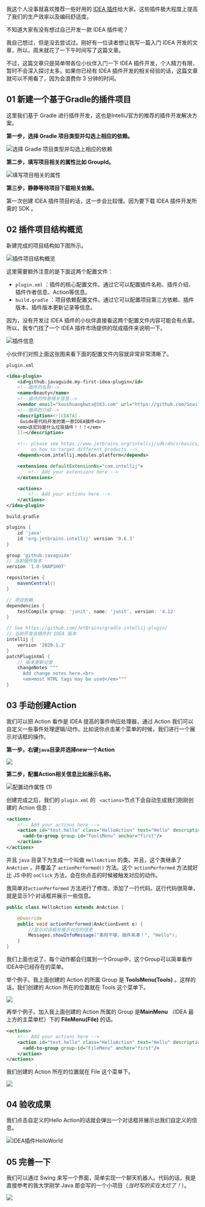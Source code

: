 我这个人没事就喜欢推荐一些好用的 [IDEA 插件](https://mp.weixin.qq.com/mp/appmsgalbum?action=getalbum&album_id=1319419426898329600&__biz=Mzg2OTA0Njk0OA==#wechat_redirect)给大家。这些插件极大程度上提高了我们的生产效率以及编码舒适度。

不知道大家有没有想过自己开发一款 IDEA 插件呢？

我自己想过，但是没去尝试过。刚好有一位读者想让我写一篇入门 IDEA 开发的文章，所以，周末就花了一下午时间写了这篇文章。

不过，这篇文章只是简单带各位小伙伴入门一下 IDEA 插件开发，个人精力有限，暂时不会深入探讨太多。如果你已经有 IDEA 插件开发的相关经验的话，这篇文章就可以不用看了，因为会浪费你 3 分钟的时间。

## 01 新建一个基于Gradle的插件项目

这里我们基于 Gradle 进行插件开发，这也是IntelliJ官方的推荐的插件开发解决方案。

**第一步，选择 Gradle 项目类型并勾选上相应的依赖。**

![选择 Gradle 项目类型并勾选上相应的依赖](https://guide-blog-images.oss-cn-shenzhen.aliyuncs.com/2020-11/1.png)

**第二步，填写项目相关的属性比如 GroupId。**

![填写项目相关的属性](https://guide-blog-images.oss-cn-shenzhen.aliyuncs.com/2020-11/2.png)

**第三步，静静等待项目下载相关依赖。**

第一次创建 IDEA 插件项目的话，这一步会比较慢。因为要下载 IDEA 插件开发所需的 SDK 。

## 02 插件项目结构概览

新建完成的项目结构如下图所示。

![插件项目结构概览](https://guide-blog-images.oss-cn-shenzhen.aliyuncs.com/2020-11/%E6%8F%92%E4%BB%B6%E9%A1%B9%E7%9B%AE%E7%BB%93%E6%9E%84%E6%A6%82%E8%A7%88.png)

这里需要额外注意的是下面这两个配置文件：

- `plugin.xml`   ：插件的核心配置文件。通过它可以配置插件名称、插件介绍、插件作者信息、Action等信息。
-  `build.gradle`  ：项目依赖配置文件。通过它可以配置项目第三方依赖、插件版本、插件版本更新记录等信息。

因为，没有开发过 IDEA 插件的小伙伴直接看这两个配置文件内容可能会有点蒙。所以，我专门找了一个 IDEA 插件市场提供的现成插件来说明一下。

![插件信息](https://guide-blog-images.oss-cn-shenzhen.aliyuncs.com/2020-11/iShot2020-11-13%2016.15.53.png)

小伙伴们对照上面这张图来看下面的配置文件内容就非常非常清晰了。

 `plugin.xml`  

```xml
<idea-plugin>
    <id>github.javaguide.my-first-idea-plugin</id>
    <!--插件的名称-->
    <name>Beauty</name>
    <!--插件的作者相关信息-->
    <vendor email="koushuangbwcx@163.com" url="https://github.com/Snailclimb">JavaGuide</vendor>
    <!--插件的介绍-->
    <description><![CDATA[
     Guide哥代码开发的第一款IDEA插件<br>
    <em>这尼玛是什么垃圾插件！！！</em>
    ]]></description>

    <!-- please see https://www.jetbrains.org/intellij/sdk/docs/basics/getting_started/plugin_compatibility.html
         on how to target different products -->
    <depends>com.intellij.modules.platform</depends>

    <extensions defaultExtensionNs="com.intellij">
        <!-- Add your extensions here -->
    </extensions>

    <actions>
        <!-- Add your actions here -->
    </actions>
</idea-plugin>
```

`build.gradle`

```groovy
plugins {
    id 'java'
    id 'org.jetbrains.intellij' version '0.6.3'
}

group 'github.javaguide'
// 当前插件版本
version '1.0-SNAPSHOT'

repositories {
    mavenCentral()
}

// 项目依赖
dependencies {
    testCompile group: 'junit', name: 'junit', version: '4.12'
}

// See https://github.com/JetBrains/gradle-intellij-plugin/
// 当前开发该插件的 IDEA 版本
intellij {
    version '2020.1.2'
}
patchPluginXml {
    // 版本更新记录
    changeNotes """
      Add change notes here.<br>
      <em>most HTML tags may be used</em>"""
}
```

## 03 手动创建Action

我们可以把 Action 看作是 IDEA 提高的事件响应处理器，通过 Action 我们可以自定义一些事件处理逻辑/动作。比如说你点击某个菜单的时候，我们进行一个展示对话框的操作。

**第一步，右键`java`目录并选择new一个Action**

![](https://guide-blog-images.oss-cn-shenzhen.aliyuncs.com/2020-11/%E6%96%B0%E5%BB%BAaction%20(1).png)

**第二步，配置Action相关信息比如展示名称。**

![配置动作属性 (1)](https://guide-blog-images.oss-cn-shenzhen.aliyuncs.com/2020-11/%E9%85%8D%E7%BD%AE%E5%8A%A8%E4%BD%9C%E5%B1%9E%E6%80%A7%20(1).png)

创建完成之后，我们的  `plugin.xml`  的 ` <actions>`节点下会自动生成我们刚刚创建的 Action 信息：

```xml
<actions>
    <!-- Add your actions here -->
    <action id="test.hello" class="HelloAction" text="Hello" description="IDEA插件入门">
      <add-to-group group-id="ToolsMenu" anchor="first"/>
    </action>
</actions>
```

并且 `java` 目录下为生成一个叫做 `HelloAction` 的类。并且，这个类继承了 `AnAction` ，并覆盖了  `actionPerformed()` 方法。这个  `actionPerformed` 方法就好比 JS 中的 `onClick` 方法，会在你点击的时候被触发对应的动作。

我简单对`actionPerformed` 方法进行了修改，添加了一行代码。这行代码很简单，就是显示1个对话框并展示一些信息。

```java
public class HelloAction extends AnAction {

    @Override
    public void actionPerformed(AnActionEvent e) {
        //显示对话框并展示对应的信息
        Messages.showInfoMessage("素材不够，插件来凑！", "Hello");
    }
}

```

我们上面也说了，每个动作都会归属到一个Group中，这个Group可以简单看作 IDEA中已经存在的菜单。

举个例子。我上面创建的 Action 的所属 Group 是 **ToolsMenu(Tools)** 。这样的话，我们创建的 Action 所在的位置就在 Tools 这个菜单下。

![](https://guide-blog-images.oss-cn-shenzhen.aliyuncs.com/2020-11/image-20201113192255689.png)

再举个例子。加入我上面创建的 Action 所属的 Group 是**MainMenu** （IDEA 最上方的主菜单栏）下的 **FileMenu(File)** 的话。

```xml
<actions>
    <!-- Add your actions here -->
    <action id="test.hello" class="HelloAction" text="Hello" description="IDEA插件入门">
      <add-to-group group-id="FileMenu" anchor="first"/>
    </action>
</actions>
```

我们创建的 Action 所在的位置就在 File 这个菜单下。

![](https://guide-blog-images.oss-cn-shenzhen.aliyuncs.com/2020-11/image-20201113201634643.png)

## 04 验收成果

我们点击自定义的Hello Action的话就会弹出一个对话框并展示出我们自定义的信息。

![IDEA插件HelloWorld](https://guide-blog-images.oss-cn-shenzhen.aliyuncs.com/2020-11/IDEA%E6%8F%92%E4%BB%B6HelloWorld.png)

## 05 完善一下

我们可以通过 Swing 来写一个界面，简单实现一个聊天机器人。代码的话，我是直接参考的我大学刚学 Java 那会写的一个小项目（*当时写的实在太烂了！*）。

![](https://guide-blog-images.oss-cn-shenzhen.aliyuncs.com/2020-11/image-20201114100213337.png)

